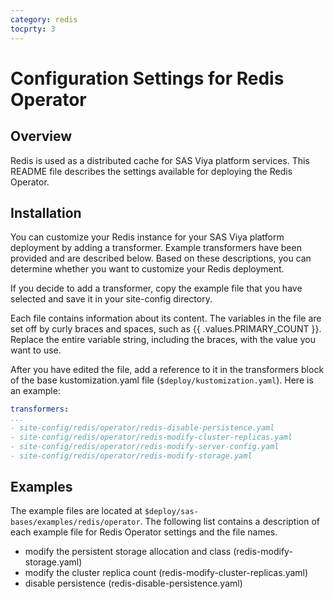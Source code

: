 ```yaml
---
category: redis
tocprty: 3
---
```


# Configuration Settings for Redis Operator

## Overview

Redis is used as a distributed cache for SAS Viya platform services. This
README file describes the settings available for deploying the Redis Operator.

## Installation

You can customize your Redis instance for your SAS Viya platform deployment
by adding a transformer. Example transformers have been provided and are
described below. Based on these descriptions, you can determine whether you
want to customize your Redis deployment.

If you decide to add a transformer, copy the example file that you have
selected and save it in your site-config directory.

Each file contains information about its content. The variables in the file are set
off by curly braces and spaces, such as {{ .values.PRIMARY_COUNT }}. Replace the
entire variable string, including the braces, with the value you want to use.

After you have edited the file, add a reference to it in the transformers block
of the base kustomization.yaml file (`$deploy/kustomization.yaml`). Here is an
example:

```yaml
transformers:
...
- site-config/redis/operator/redis-disable-persistence.yaml
- site-config/redis/operator/redis-modify-cluster-replicas.yaml
- site-config/redis/operator/redis-modify-server-config.yaml
- site-config/redis/operator/redis-modify-storage.yaml
```

## Examples

The example files are located at `$deploy/sas-bases/examples/redis/operator`.
The following list contains a description of each example file for Redis
Operator settings and the file names.

- modify the persistent storage allocation and class (redis-modify-storage.yaml)
- modify the cluster replica count (redis-modify-cluster-replicas.yaml)
- disable persistence (redis-disable-persistence.yaml)
